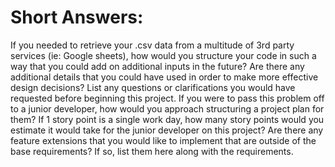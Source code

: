 # Short Answers:

If you needed to retrieve your .csv data from a multitude of 3rd party services (ie: Google sheets), how would you structure your code in such a way that you could add on additional inputs in the future?
Are there any additional details that you could have used in order to make more effective design decisions? List any questions or clarifications you would have requested before beginning this project.
If you were to pass this problem off to a junior developer, how would you approach structuring a project plan for them? 
If 1 story point is a single work day, how many story points would you estimate it would take for the junior developer on this project?
Are there any feature extensions that you would like to implement that are outside of the base requirements? If so, list them here along with the requirements.